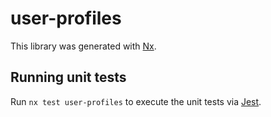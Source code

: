 # user-profiles

This library was generated with [Nx](https://nx.dev).

## Running unit tests

Run `nx test user-profiles` to execute the unit tests via [Jest](https://jestjs.io).
